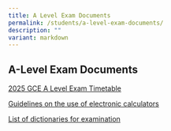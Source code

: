 ```yaml
---
title: A Level Exam Documents
permalink: /students/a-level-exam-documents/
description: ""
variant: markdown
---
```

## **A-Level Exam Documents**
[2025 GCE A Level Exam Timetable](/files/2025/Exam/2025_gce_a_level_exam_timetable.pdf)


[Guidelines on the use of electronic calculators](/files/2025/Exam/Approved_Calculator_List_as_at_31Oct024.pdf)

[List of dictionaries for examination](/files/2025/Exam/Approved_Dictionaries_2025.pdf)